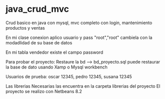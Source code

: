 # java_crud_mvc
Crud basico en java con mysql, mvc completo con login, mantenimiento productos y ventas

En mi clase conexion aplico 
usuario y pass "root","root"
cambiela con la modadlidad de su base de datos

En mi tabla vendedor existe el campo password

Para probar el proyecto:
Restaure la bd --> bd_proyecto.sql
puede restaurar la base de dato usando Xamp o Mysql workbench

Usuarios de prueba:
oscar    12345,
pedro    12345,
susana   12345

Las librerias Necesarias las encuentra en la carpeta librerias del proyecto
El proyecto se realizo con Netbeans 8.2

